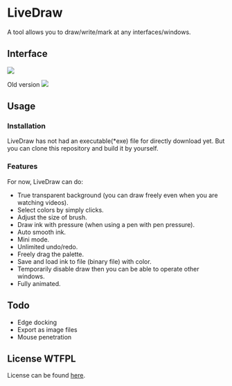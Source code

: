 # LiveDraw
A tool allows you to draw/write/mark at any interfaces/windows.

## Interface
![](http://i4.tietuku.com/d2b1349fbf8164af.png)

Old version
![](http://i4.tietuku.com/5b36ba9277856166.png)

## Usage
### Installation
LiveDraw has not had an executable(*exe) file for directly download yet. But you can clone this repository and build it by yourself.

### Features
For now, LiveDraw can do:
- True transparent background (you can draw freely even when you are watching videos).
- Select colors by simply clicks.
- Adjust the size of brush.
- Draw ink with pressure (when using a pen with pen pressure).
- Auto smooth ink.
- Mini mode.
- Unlimited undo/redo.
- Freely drag the palette.
- Save and load ink to file (binary file) with color.
- Temporarily disable draw then you can be able to operate other windows.
- Fully animated.

## Todo
- Edge docking
- Export as image files
- Mouse penetration

## License WTFPL
License can be found [here](LICENSE.txt).